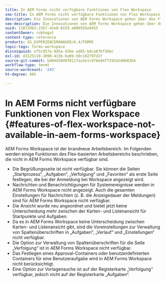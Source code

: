 ```yaml
---
title: In AEM Forms nicht verfügbare Funktionen von Flex Workspace
seo-title: In AEM Forms nicht verfügbare Funktionen von Flex Workspace
description: Die Innovationen von AEM Forms Workspace gehen über den Flex-basierten Arbeitsbereich hinaus. Lesen Sie mehr über die Unterschiede in Features und Funktionen.
seo-description: Die Innovationen von AEM Forms Workspace gehen über den Flex-basierten Arbeitsbereich hinaus. Lesen Sie mehr über die Unterschiede in Features und Funktionen.
uuid: 128729b3-2367-42e8-8159-a080595e8455
contentOwner: robhagat
content-type: reference
products: SG_EXPERIENCEMANAGER/6.4/FORMS
topic-tags: forms-workspace
discoiquuid: ef5c957a-9d5a-42be-ad85-bdca876f56bc
exl-id: d3125110-1098-413b-ba09-50c182797d27
source-git-commit: bd94d3949f0117aa3e1c9f0e84f7293a5d6b03b4
workflow-type: tm+mt
source-wordcount: '243'
ht-degree: 96%

---
```


# In AEM Forms nicht verfügbare Funktionen von Flex Workspace  {#features-of-flex-workspace-not-available-in-aem-forms-workspace}

AEM Forms Workspace ist der brandneue Arbeitsbereich. Im Folgenden werden einige Funktionen des Flex-basierten Arbeitsbereichs beschrieben, die nicht in AEM Forms Workspace verfügbar sind.

* Die Begrüßungsseite ist nicht verfügbar. Sie können die Seiten „Startprozess“, „Aufgaben“, „Verfolgung“ und „Favoriten“ als erste Seite festlegen, die bei der Anmeldung bei Workspace angezeigt wird.
* Nachrichten und Benachrichtigungen für Systemereignisse werden in AEM Forms Workspace nicht angezeigt. Auch die gesamten Einstellungen für Nachrichten (z. B. die Anzeigedauer der Meldungen) sind für AEM Forms Workspace nicht verfügbar.
* Die Ansicht wurde neu angeordnet und bietet jetzt keine Unterscheidung mehr zwischen der Karten- und Listenansicht für Startpunkte und Aufgaben.
* Da es in AEM Forms Workspace keine Unterscheidung zwischen Karten- und Listenansicht gibt, sind die Voreinstellungen zur Verwaltung von Spaltenüberschriften in „Aufgaben“, „Verlauf“ und „Einstellungen“ nicht verfügbar.
* Die Option zur Verwaltung von Spaltenüberschriften für die Seite „Verfolgung“ ist in AEM Forms Workspace nicht verfügbar.
* Das Festlegen eines Approval-Containers oder benutzerdefinierten Containers für eine Benutzeraufgabe wird in AEM Forms Workspace nicht berücksichtigt.
* Eine Option zur Vorlagensuche ist auf der Registerkarte „Verfolgung“ verfügbar, jedoch nicht auf der Registerkarte „Aufgaben“.
